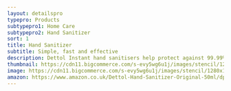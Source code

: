 ```yaml
---
layout: detailspro
typepro: Products
subtypepro1: Home Care
subtypepro2: Hand Sanitizer
sort: 1
title: Hand Sanitizer
subtitle: Simple, fast and effective
description: Dettol Instant hand sanitisers help protect against 99.99% of germs, with no need for soap or water.
thumbnail: https://cdn11.bigcommerce.com/s-evy5wg6u1j/images/stencil/1280x1280/products/590/1498/Dettol_50ml__94187.1591897472.jpg?c=2
image: https://cdn11.bigcommerce.com/s-evy5wg6u1j/images/stencil/1280x1280/products/590/1498/Dettol_50ml__94187.1591897472.jpg?c=2
amazon: https://www.amazon.co.uk/Dettol-Hand-Sanitizer-Original-50ml/dp/B08HYQW9GP/ref=sr_1_4?keywords=dettol+instant+hand+sanitizer&qid=1661961971&refinements=p_76%3A419158031&rnid=419157031&rps=1&sprefix=dettol+instant+%2Caps%2C80&sr=8-4
---
```

